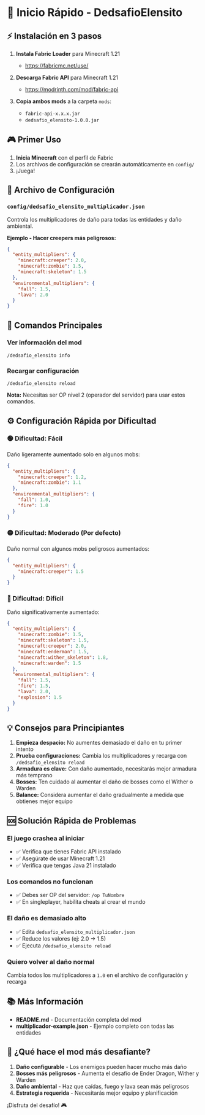 # 🚀 Inicio Rápido - DedsafioElensito

## ⚡ Instalación en 3 pasos

1. **Instala Fabric Loader** para Minecraft 1.21
   - https://fabricmc.net/use/

2. **Descarga Fabric API** para Minecraft 1.21
   - https://modrinth.com/mod/fabric-api

3. **Copia ambos mods** a la carpeta `mods`:
   - `fabric-api-x.x.x.jar`
   - `dedsafio_elensito-1.0.0.jar`

## 🎮 Primer Uso

1. **Inicia Minecraft** con el perfil de Fabric
2. Los archivos de configuración se crearán automáticamente en `config/`
3. ¡Juega!

## 📁 Archivo de Configuración

### `config/dedsafio_elensito_multiplicador.json`
Controla los multiplicadores de daño para todas las entidades y daño ambiental.

**Ejemplo - Hacer creepers más peligrosos:**
```json
{
  "entity_multipliers": {
    "minecraft:creeper": 2.0,
    "minecraft:zombie": 1.5,
    "minecraft:skeleton": 1.5
  },
  "environmental_multipliers": {
    "fall": 1.5,
    "lava": 2.0
  }
}
```

## 🎯 Comandos Principales

### Ver información del mod
```
/dedsafio_elensito info
```

### Recargar configuración
```
/dedsafio_elensito reload
```

**Nota:** Necesitas ser OP nivel 2 (operador del servidor) para usar estos comandos.

## ⚙️ Configuración Rápida por Dificultad

### 🟢 Dificultad: Fácil
Daño ligeramente aumentado solo en algunos mobs:

```json
{
  "entity_multipliers": {
    "minecraft:creeper": 1.2,
    "minecraft:zombie": 1.1
  },
  "environmental_multipliers": {
    "fall": 1.0,
    "fire": 1.0
  }
}
```

### 🟡 Dificultad: Moderado (Por defecto)
Daño normal con algunos mobs peligrosos aumentados:

```json
{
  "entity_multipliers": {
    "minecraft:creeper": 1.5
  }
}
```

### 🔴 Dificultad: Difícil
Daño significativamente aumentado:

```json
{
  "entity_multipliers": {
    "minecraft:zombie": 1.5,
    "minecraft:skeleton": 1.5,
    "minecraft:creeper": 2.0,
    "minecraft:enderman": 1.5,
    "minecraft:wither_skeleton": 1.8,
    "minecraft:warden": 1.5
  },
  "environmental_multipliers": {
    "fall": 1.5,
    "fire": 1.5,
    "lava": 2.0,
    "explosion": 1.5
  }
}
```

## 💡 Consejos para Principiantes

1. **Empieza despacio:** No aumentes demasiado el daño en tu primer intento
2. **Prueba configuraciones:** Cambia los multiplicadores y recarga con `/dedsafio_elensito reload`
3. **Armadura es clave:** Con daño aumentado, necesitarás mejor armadura más temprano
4. **Bosses:** Ten cuidado al aumentar el daño de bosses como el Wither o Warden
5. **Balance:** Considera aumentar el daño gradualmente a medida que obtienes mejor equipo

## 🆘 Solución Rápida de Problemas

### El juego crashea al iniciar
- ✅ Verifica que tienes Fabric API instalado
- ✅ Asegúrate de usar Minecraft 1.21
- ✅ Verifica que tengas Java 21 instalado

### Los comandos no funcionan
- ✅ Debes ser OP del servidor: `/op TuNombre`
- ✅ En singleplayer, habilita cheats al crear el mundo

### El daño es demasiado alto
- ✅ Edita `dedsafio_elensito_multiplicador.json`
- ✅ Reduce los valores (ej: 2.0 → 1.5)
- ✅ Ejecuta `/dedsafio_elensito reload`

### Quiero volver al daño normal
Cambia todos los multiplicadores a `1.0` en el archivo de configuración y recarga

## 📚 Más Información

- **README.md** - Documentación completa del mod
- **multiplicador-example.json** - Ejemplo completo con todas las entidades

## 🎯 ¿Qué hace el mod más desafiante?

1. **Daño configurable** - Los enemigos pueden hacer mucho más daño
2. **Bosses más peligrosos** - Aumenta el desafío de Ender Dragon, Wither y Warden
3. **Daño ambiental** - Haz que caídas, fuego y lava sean más peligrosos
4. **Estrategia requerida** - Necesitarás mejor equipo y planificación

¡Disfruta del desafío! 🎮
